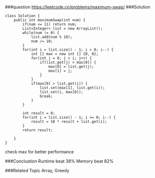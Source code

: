 ###question
https://leetcode.cn/problems/maximum-swap/
###Solution
```
class Solution {
    public int maximumSwap(int num) {
        if(num <= 11) return num;
        List<Integer> list = new ArrayList();
        while(num != 0) {
            list.add(num % 10);
            num /= 10;
        }
        for(int i = list.size() - 1; i > 0; i--) {
            int [] max = new int [] {0, 0};
            for(int j = 0; j < i; j++) {
                if(list.get(j) > max[0]) {
                    max[0] = list.get(j);
                    max[1] = j;
                }
            }
            if(max[0] > list.get(i)) {
                list.set(max[1], list.get(i));
                list.set(i, max[0]);
                break;
            }
        }
        
        int result = 0;
        for(int i = list.size() - 1; i >= 0; i--) {
            result = 10 * result + list.get(i);
        }
        return result;

    }
}
```
check max for better performance

###Conclustion
Runtime beat 38%
Memory beat 82%

###Related Topic
Array, Greedy